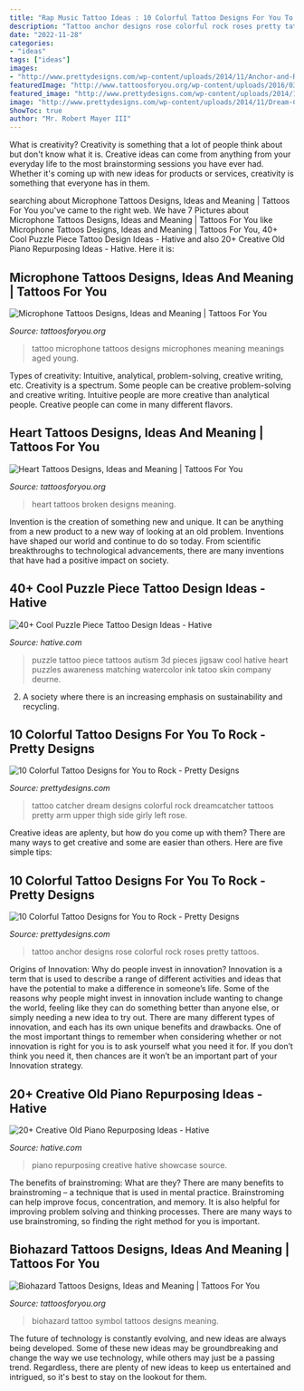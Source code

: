 ```yaml
---
title: "Rap Music Tattoo Ideas : 10 Colorful Tattoo Designs For You To Rock"
description: "Tattoo anchor designs rose colorful rock roses pretty tattoos"
date: "2022-11-28"
categories:
- "ideas"
tags: ["ideas"]
images:
- "http://www.prettydesigns.com/wp-content/uploads/2014/11/Anchor-and-Rose-Tattoo.jpg"
featuredImage: "http://www.tattoosforyou.org/wp-content/uploads/2016/03/Microphone-Tattoo.jpg"
featured_image: "http://www.prettydesigns.com/wp-content/uploads/2014/11/Dream-Catcher-Tattoo.jpg"
image: "http://www.prettydesigns.com/wp-content/uploads/2014/11/Dream-Catcher-Tattoo.jpg"
ShowToc: true
author: "Mr. Robert Mayer III"
---
```



What is creativity?
Creativity is something that a lot of people think about but don't know what it is. Creative ideas can come from anything from your everyday life to the most brainstorming sessions you have ever had. Whether it's coming up with new ideas for products or services, creativity is something that everyone has in them.

	

		
searching about Microphone Tattoos Designs, Ideas and Meaning | Tattoos For You you've came to the right web. We have 7 Pictures about Microphone Tattoos Designs, Ideas and Meaning | Tattoos For You like Microphone Tattoos Designs, Ideas and Meaning | Tattoos For You, 40+ Cool Puzzle Piece Tattoo Design Ideas - Hative and also 20+ Creative Old Piano Repurposing Ideas - Hative. Here it is:
		
    
## Microphone Tattoos Designs, Ideas And Meaning | Tattoos For You

<img loading=lazy src="http://www.tattoosforyou.org/wp-content/uploads/2016/03/Microphone-Tattoo.jpg" onerror="this.onerror=null;this.src='https://tse4.mm.bing.net/th?id=OIP.AZEjjw4zMLlAyAbv8WI2SwHaJ4&amp;pid=15.1';" alt="Microphone Tattoos Designs, Ideas and Meaning | Tattoos For You">

_Source: tattoosforyou.org_

>tattoo microphone tattoos designs microphones meaning meanings aged young. 

	

Types of creativity: Intuitive, analytical, problem-solving, creative writing, etc.
Creativity is a spectrum. Some people can be creative problem-solving and creative writing. Intuitive people are more creative than analytical people. Creative people can come in many different flavors.

    
## Heart Tattoos Designs, Ideas And Meaning | Tattoos For You

<img loading=lazy src="http://www.tattoosforyou.org/wp-content/uploads/2013/09/Broken-Heart-Tattoos-767x1024.jpg" onerror="this.onerror=null;this.src='https://tse4.mm.bing.net/th?id=OIP.w-Wqs0fgyZHU5S0-1M65zgHaJ4&amp;pid=15.1';" alt="Heart Tattoos Designs, Ideas and Meaning | Tattoos For You">

_Source: tattoosforyou.org_

>heart tattoos broken designs meaning. 

	

Invention is the creation of something new and unique. It can be anything from a new product to a new way of looking at an old problem. Inventions have shaped our world and continue to do so today. From scientific breakthroughs to technological advancements, there are many inventions that have had a positive impact on society.

    
## 40+ Cool Puzzle Piece Tattoo Design Ideas - Hative

<img loading=lazy src="https://hative.com/wp-content/uploads/2014/03/puzzle-piece-tattoos/21-3d-puzzle-piece-tattoo.jpg" onerror="this.onerror=null;this.src='https://tse1.mm.bing.net/th?id=OIP.DBHLIpauXfTdN0kKkth9IgHaJ4&amp;pid=15.1';" alt="40+ Cool Puzzle Piece Tattoo Design Ideas - Hative">

_Source: hative.com_

>puzzle tattoo piece tattoos autism 3d pieces jigsaw cool hative heart puzzles awareness matching watercolor ink tatoo skin company deurne. 

	

2. A society where there is an increasing emphasis on sustainability and recycling. 

    
## 10 Colorful Tattoo Designs For You To Rock - Pretty Designs

<img loading=lazy src="http://www.prettydesigns.com/wp-content/uploads/2014/11/Dream-Catcher-Tattoo.jpg" onerror="this.onerror=null;this.src='https://tse2.mm.bing.net/th?id=OIP.Y4BLYLyNt4yRkQDAieefDgHaJ6&amp;pid=15.1';" alt="10 Colorful Tattoo Designs for You to Rock - Pretty Designs">

_Source: prettydesigns.com_

>tattoo catcher dream designs colorful rock dreamcatcher tattoos pretty arm upper thigh side girly left rose. 

	

Creative ideas are aplenty, but how do you come up with them? There are many ways to get creative and some are easier than others. Here are five simple tips: 

    
## 10 Colorful Tattoo Designs For You To Rock - Pretty Designs

<img loading=lazy src="http://www.prettydesigns.com/wp-content/uploads/2014/11/Anchor-and-Rose-Tattoo.jpg" onerror="this.onerror=null;this.src='https://tse1.mm.bing.net/th?id=OIP.HtWADJI6A-18vRoXj5VY3QHaLH&amp;pid=15.1';" alt="10 Colorful Tattoo Designs for You to Rock - Pretty Designs">

_Source: prettydesigns.com_

>tattoo anchor designs rose colorful rock roses pretty tattoos. 

	

Origins of Innovation: Why do people invest in innovation?
Innovation is a term that is used to describe a range of different activities and ideas that have the potential to make a difference in someone’s life. Some of the reasons why people might invest in innovation include wanting to change the world, feeling like they can do something better than anyone else, or simply needing a new idea to try out. There are many different types of innovation, and each has its own unique benefits and drawbacks. One of the most important things to remember when considering whether or not innovation is right for you is to ask yourself what you need it for. If you don’t think you need it, then chances are it won’t be an important part of your Innovation strategy.

    
## 20+ Creative Old Piano Repurposing Ideas - Hative

<img loading=lazy src="https://hative.com/wp-content/uploads/2015/03/piano-repurposing-ideas/3-creative-old-piano-repurposing-ideas.jpg" onerror="this.onerror=null;this.src='https://tse3.mm.bing.net/th?id=OIP.fZyI6Aend51J7hFtCSwxMQHaLK&amp;pid=15.1';" alt="20+ Creative Old Piano Repurposing Ideas - Hative">

_Source: hative.com_

>piano repurposing creative hative showcase source. 

	

The benefits of brainstroming: What are they?
There are many benefits to brainstroming – a technique that is used in mental practice. Brainstroming can help improve focus, concentration, and memory. It is also helpful for improving problem solving and thinking processes. There are many ways to use brainstroming, so finding the right method for you is important.

    
## Biohazard Tattoos Designs, Ideas And Meaning | Tattoos For You

<img loading=lazy src="https://www.tattoosforyou.org/wp-content/uploads/2016/03/Biohazard-Symbol-Tattoo.jpg" onerror="this.onerror=null;this.src='https://tse3.mm.bing.net/th?id=OIP.I_HTdZ0mt4MAx5XrJ-rRCgHaJ4&amp;pid=15.1';" alt="Biohazard Tattoos Designs, Ideas and Meaning | Tattoos For You">

_Source: tattoosforyou.org_

>biohazard tattoo symbol tattoos designs meaning. 

	

The future of technology is constantly evolving, and new ideas are always being developed. Some of these new ideas may be groundbreaking and change the way we use technology, while others may just be a passing trend. Regardless, there are plenty of new ideas to keep us entertained and intrigued, so it's best to stay on the lookout for them.

